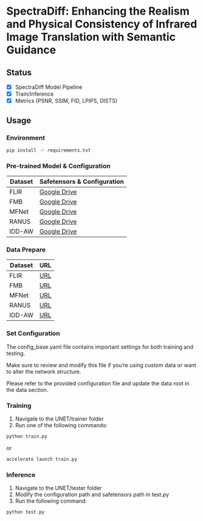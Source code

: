 # SpectraDiff: Enhancing the Realism and Physical Consistency of Infrared Image Translation with Semantic Guidance
## Status
- [x] SpectraDiff Model Pipeline
- [x] Train/Inference
- [x] Metrics (PSNR, SSIM, FID, LPIPS, DISTS)

## Usage

### Environment
```bash
pip install -r requirements.txt
```

### Pre-trained Model & Configuration
| Dataset     | Safetensors & Configuration                            |
|-------------|--------------------------------------------------------|
| FLIR        | [Google Drive](https://github.com/anon045/SpectraDiff) |
| FMB         | [Google Drive](https://github.com/anon045/SpectraDiff) |
| MFNet       | [Google Drive](https://github.com/anon045/SpectraDiff) |
| RANUS       | [Google Drive](https://github.com/anon045/SpectraDiff) |
| IDD-AW      | [Google Drive](https://github.com/anon045/SpectraDiff) |

### Data Prepare
| Dataset     | URL        |
|-------------|------------|
| FLIR        | [URL](https://www.flir.in/oem/adas/adas-dataset-form/)                   |
| FMB         | [URL](https://arxiv.org/abs/2308.02097)                                  |
| MFNet       | [URL](https://www.mi.t.u-tokyo.ac.jp/static/projects/mil_multispectral/) |
| RANUS       | [URL](https://ieeexplore.ieee.org/document/8279453)                      |
| IDD-AW      | [URL](https://iddaw.github.io/)                                          |


### Set Configuration
The config_base.yaml file contains important settings for both training and testing.

Make sure to review and modify this file if you’re using custom data or want to alter the network structure.

Please refer to the provided configuration file and update the data root in the data section.

### Training
1. Navigate to the UNET/trainer folder
2. Run one of the following commands:
```bash
python train.py
```
or
```bash
accelerate launch train.py
```

### Inference
1. Navigate to the UNET/tester folder
2. Modify the configuration path and safetensors path in test.py
3. Run the following command:
```bash
python test.py
```
